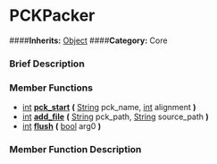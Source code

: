 #  PCKPacker  
####**Inherits:** [Object](class_object)
####**Category:** Core

###  Brief Description  


###  Member Functions 
  * [int](class_int)  **[pck&#95;start](#pck_start)**  **(** [String](class_string) pck_name, [int](class_int) alignment  **)**
  * [int](class_int)  **[add&#95;file](#add_file)**  **(** [String](class_string) pck_path, [String](class_string) source_path  **)**
  * [int](class_int)  **[flush](#flush)**  **(** [bool](class_bool) arg0  **)**

###  Member Function Description  
